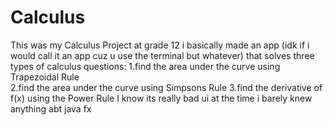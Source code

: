 # Calculus
This was my Calculus Project at grade 12 i basically made an app (idk if i would call it an app cuz u use the terminal but whatever) that solves three types of calculus questions:
1.find the area under the curve using Trapezoidal Rule  
2.find the area under the curve using Simpsons Rule 
3.find the derivative of f(x) using the Power Rule
I know its really bad ui at the time i barely knew anything abt java fx 
